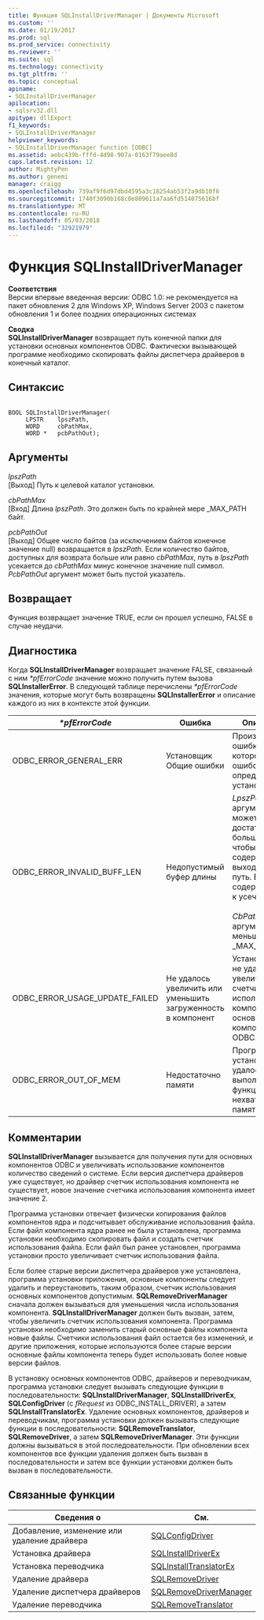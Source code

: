```yaml
---
title: Функция SQLInstallDriverManager | Документы Microsoft
ms.custom: ''
ms.date: 01/19/2017
ms.prod: sql
ms.prod_service: connectivity
ms.reviewer: ''
ms.suite: sql
ms.technology: connectivity
ms.tgt_pltfrm: ''
ms.topic: conceptual
apiname:
- SQLInstallDriverManager
apilocation:
- sqlsrv32.dll
apitype: dllExport
f1_keywords:
- SQLInstallDriverManager
helpviewer_keywords:
- SQLInstallDriverManager function [ODBC]
ms.assetid: aebc439b-fffd-4d98-907a-0163f79aee8d
caps.latest.revision: 12
author: MightyPen
ms.author: genemi
manager: craigg
ms.openlocfilehash: 739af9f6d97dbd4595a3c18254ab53f2a9db10f6
ms.sourcegitcommit: 1740f3090b168c0e809611a7aa6fd514075616bf
ms.translationtype: MT
ms.contentlocale: ru-RU
ms.lasthandoff: 05/03/2018
ms.locfileid: "32921979"
---
```

# <a name="sqlinstalldrivermanager-function"></a>Функция SQLInstallDriverManager
**Соответствия**  
 Версии впервые введенная версии: ODBC 1.0: не рекомендуется на пакет обновления 2 для Windows XP, Windows Server 2003 с пакетом обновления 1 и более поздних операционных системах  
  
 **Сводка**  
 **SQLInstallDriverManager** возвращает путь конечной папки для установки основных компонентов ODBC. Фактически вызывающей программе необходимо скопировать файлы диспетчера драйверов в конечный каталог.  
  
## <a name="syntax"></a>Синтаксис  
  
```  
  
BOOL SQLInstallDriverManager(  
     LPSTR    lpszPath,  
     WORD     cbPathMax,  
     WORD *   pcbPathOut);  
```  
  
## <a name="arguments"></a>Аргументы  
 *lpszPath*  
 [Выход] Путь к целевой каталог установки.  
  
 *cbPathMax*  
 [Вход] Длина *lpszPath*. Это должен быть по крайней мере _MAX_PATH байт.  
  
 *pcbPathOut*  
 [Выход] Общее число байтов (за исключением байтов конечное значение null) возвращается в *lpszPath*. Если количество байтов, доступных для возврата больше или равно *cbPathMax*, путь в *lpszPath* усекается до *cbPathMax* минус конечное значение null символ. *PcbPathOut* аргумент может быть пустой указатель.  
  
## <a name="returns"></a>Возвращает  
 Функция возвращает значение TRUE, если он прошел успешно, FALSE в случае неудачи.  
  
## <a name="diagnostics"></a>Диагностика  
 Когда **SQLInstallDriverManager** возвращает значение FALSE, связанный с ним  *\*pfErrorCode* значение можно получить путем вызова **SQLInstallerError**. В следующей таблице перечислены  *\*pfErrorCode* значения, которые могут быть возвращены **SQLInstallerError** и описание каждого из них в контексте этой функции.  
  
|*\*pfErrorCode*|Ошибка|Описание|  
|---------------------|-----------|-----------------|  
|ODBC_ERROR_GENERAL_ERR|Установщик Общие ошибки|Произошла ошибка для которого нет ошибок определенного установщика.|  
|ODBC_ERROR_INVALID_BUFF_LEN|Недопустимый буфер длины|*LpszPath* аргумент не может быть достаточно большим, чтобы содержать выходной путь. Буфер содержит путь к усечению.<br /><br /> *CbPathMax* аргумент был меньше, чем _MAX_PATH.|  
|ODBC_ERROR_USAGE_UPDATE_FAILED|Не удалось увеличить или уменьшить загруженность в компонент|Установщику не удалось увеличить счетчик использования компонента основных компонентов ODBC.|  
|ODBC_ERROR_OUT_OF_MEM|Недостаточно памяти|Программе установки не удалось выполнить функцию из-за нехватки памяти.|  
  
## <a name="comments"></a>Комментарии  
 **SQLInstallDriverManager** вызывается для получения пути для основных компонентов ODBC и увеличивать использование компонентов количество сведений о системе. Если версия диспетчера драйверов уже существует, но драйвер счетчик использования компонента не существует, новое значение счетчика использования компонента имеет значение 2.  
  
 Программа установки отвечает физически копирования файлов компонентов ядра и подсчитывает обслуживание использования файла. Если файл компонента ядра ранее не была установлена, программа установки необходимо скопировать файл и создать счетчик использования файла. Если файл был ранее установлен, программа установки просто увеличивает счетчик использования файла.  
  
 Если более старые версии диспетчера драйверов уже установлена, программа установки приложения, основные компоненты следует удалить и переустановить, таким образом, счетчик использования основных компонентов допустимым. **SQLRemoveDriverManager** сначала должен вызываться для уменьшения числа использования компонента. **SQLInstallDriverManager** должен быть вызван, затем, чтобы увеличить счетчик использования компонента. Программа установки необходимо заменить старый основные файлы компонента новые файлы. Счетчики использования файл остается без изменений, и другие приложения, которые используются более старые версии основные файлы компонента теперь будет использовать более новые версии файлов.  
  
 В установку основных компонентов ODBC, драйверов и переводчикам, программа установки следует вызывать следующие функции в последовательности: **SQLInstallDriverManager**, **SQLInstallDriverEx**, **SQLConfigDriver** (с *fRequest* из ODBC_INSTALL_DRIVER), а затем **SQLInstallTranslatorEx**. Удаление основных компонентов, драйверов и переводчикам, программа установки должен вызывать следующие функции в последовательности: **SQLRemoveTranslator**, **SQLRemoveDriver**, а затем **SQLRemoveDriverManager**. Эти функции должны вызываться в этой последовательности. При обновлении всех компонентов все функции удаления должен быть вызван в последовательности и затем все функции установки должен быть вызван в последовательности.  
  
## <a name="related-functions"></a>Связанные функции  
  
|Сведения о|См.|  
|---------------------------|---------|  
|Добавление, изменение или удаление драйвера|[SQLConfigDriver](../../../odbc/reference/syntax/sqlconfigdriver-function.md)|  
|Установка драйвера|[SQLInstallDriverEx](../../../odbc/reference/syntax/sqlinstalldriverex-function.md)|  
|Установка переводчика|[SQLInstallTranslatorEx](../../../odbc/reference/syntax/sqlinstalltranslatorex-function.md)|  
|Удаление драйвера|[SQLRemoveDriver](../../../odbc/reference/syntax/sqlremovedriver-function.md)|  
|Удаление диспетчера драйверов|[SQLRemoveDriverManager](../../../odbc/reference/syntax/sqlremovedrivermanager-function.md)|  
|Удаление переводчика|[SQLRemoveTranslator](../../../odbc/reference/syntax/sqlremovetranslator-function.md)|
